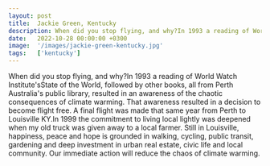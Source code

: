 ```yaml
---
layout: post
title:  Jackie Green, Kentucky
description: When did you stop flying, and why?In 1993 a reading of World Watch Institute'sState of the World, followed by other books, all from Perth Australia's ...
date:   2022-10-28 00:00:00 +0300
image:  '/images/jackie-green-kentucky.jpg'
tags:   ['kentucky']
---
```

When did you stop flying, and why?In 1993 a reading of World Watch Institute'sState of the World, followed by other books, all from Perth Australia's public library, resulted in an awareness of the chaotic consequences of climate warming. That awareness resulted in a decision to become flight free. A final flight was made that same year from Perth to Louisville KY.In 1999 the commitment to living local lightly was deepened when my old truck was given away to a local farmer. Still in Louisville, happiness, peace and hope is grounded in walking, cycling, public transit, gardening and deep investment in urban real estate, civic life and local community. Our immediate action will reduce the chaos of climate warming.

